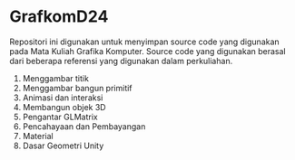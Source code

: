 # GrafkomD24
Repositori ini digunakan untuk menyimpan source code yang digunakan pada Mata Kuliah Grafika Komputer. Source code yang digunakan berasal dari beberapa referensi yang digunakan dalam perkuliahan.
1. Menggambar titik
2. Menggambar bangun primitif
3. Animasi dan interaksi
4. Membangun objek 3D
5. Pengantar GLMatrix
6. Pencahayaan dan Pembayangan
7. Material
8. Dasar Geometri Unity
